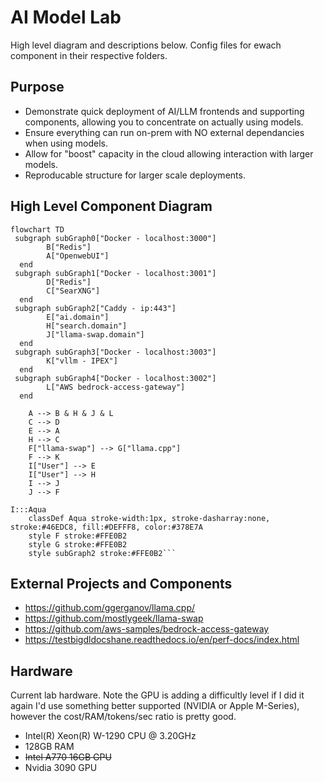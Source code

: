 # AI Model Lab

High level diagram and descriptions below. Config files for ewach component in their respective folders.

## Purpose
* Demonstrate quick deployment of AI/LLM frontends and supporting components, allowing you to concentrate on actually using models.
* Ensure everything can run on-prem with NO external dependancies when using models.
* Allow for "boost" capacity in the cloud allowing interaction with larger models.
* Reproducable structure for larger scale deployments.

## High Level Component Diagram

```mermaid
flowchart TD
 subgraph subGraph0["Docker - localhost:3000"]
        B["Redis"]
        A["OpenwebUI"]
  end
 subgraph subGraph1["Docker - localhost:3001"]
        D["Redis"]
        C["SearXNG"]
  end
 subgraph subGraph2["Caddy - ip:443"]
        E["ai.domain"]
        H["search.domain"]
        J["llama-swap.domain"]
  end
 subgraph subGraph3["Docker - localhost:3003"]
        K["vllm - IPEX"]
  end
 subgraph subGraph4["Docker - localhost:3002"]
        L["AWS bedrock-access-gateway"]
  end

    A --> B & H & J & L
    C --> D
    E --> A
    H --> C
    F["llama-swap"] --> G["llama.cpp"]
    F --> K
    I["User"] --> E
    I["User"] --> H
    I --> J
    J --> F

I:::Aqua
    classDef Aqua stroke-width:1px, stroke-dasharray:none, stroke:#46EDC8, fill:#DEFFF8, color:#378E7A
    style F stroke:#FFE0B2
    style G stroke:#FFE0B2
    style subGraph2 stroke:#FFE0B2```
```

## External Projects and Components

* https://github.com/ggerganov/llama.cpp/
* https://github.com/mostlygeek/llama-swap
* https://github.com/aws-samples/bedrock-access-gateway
* https://testbigdldocshane.readthedocs.io/en/perf-docs/index.html


## Hardware
Current lab hardware. 
Note the GPU is adding a difficultly level if I did it again I'd use something better supported (NVIDIA or Apple M-Series), however the cost/RAM/tokens/sec ratio is pretty good.

* Intel(R) Xeon(R) W-1290 CPU @ 3.20GHz
* 128GB RAM
* ~~Intel A770 16GB GPU~~
* Nvidia 3090 GPU
